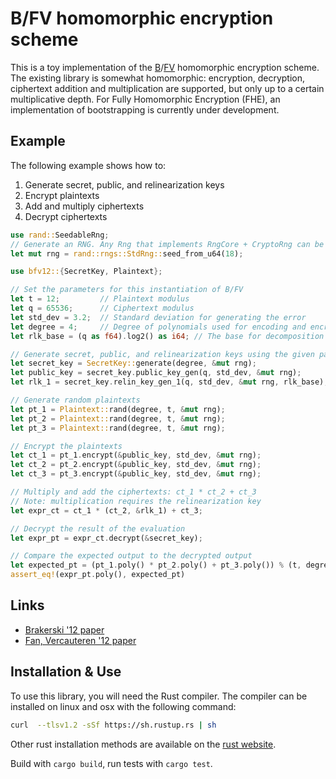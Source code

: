# B/FV homomorphic encryption scheme

This is a toy implementation of the [B](https://eprint.iacr.org/2012/078.pdf)/[FV](https://eprint.iacr.org/2012/144.pdf) homomorphic encryption scheme. The existing library is somewhat homomorphic: encryption, decryption, ciphertext addition and multiplication are supported, but only up to a certain multiplicative depth. For Fully Homomorphic Encryption (FHE), an implementation of bootstrapping is currently under development.

## Example

The following example shows how to:
1. Generate secret, public, and relinearization keys
2. Encrypt plaintexts
3. Add and multiply ciphertexts
4. Decrypt ciphertexts

```rust
use rand::SeedableRng;
// Generate an RNG. Any Rng that implements RngCore + CryptoRng can be used.
let mut rng = rand::rngs::StdRng::seed_from_u64(18);

use bfv12::{SecretKey, Plaintext};

// Set the parameters for this instantiation of B/FV
let t = 12;         // Plaintext modulus
let q = 65536;      // Ciphertext modulus
let std_dev = 3.2;  // Standard deviation for generating the error
let degree = 4;     // Degree of polynomials used for encoding and encrypting messages
let rlk_base = (q as f64).log2() as i64; // The base for decomposition during relinearization

// Generate secret, public, and relinearization keys using the given parameters
let secret_key = SecretKey::generate(degree, &mut rng);
let public_key = secret_key.public_key_gen(q, std_dev, &mut rng);
let rlk_1 = secret_key.relin_key_gen_1(q, std_dev, &mut rng, rlk_base);

// Generate random plaintexts
let pt_1 = Plaintext::rand(degree, t, &mut rng);
let pt_2 = Plaintext::rand(degree, t, &mut rng);
let pt_3 = Plaintext::rand(degree, t, &mut rng);

// Encrypt the plaintexts
let ct_1 = pt_1.encrypt(&public_key, std_dev, &mut rng);
let ct_2 = pt_2.encrypt(&public_key, std_dev, &mut rng);
let ct_3 = pt_3.encrypt(&public_key, std_dev, &mut rng);

// Multiply and add the ciphertexts: ct_1 * ct_2 + ct_3
// Note: multiplication requires the relinearization key
let expr_ct = ct_1 * (ct_2, &rlk_1) + ct_3;

// Decrypt the result of the evaluation
let expr_pt = expr_ct.decrypt(&secret_key);

// Compare the expected output to the decrypted output
let expected_pt = (pt_1.poly() * pt_2.poly() + pt_3.poly()) % (t, degree);
assert_eq!(expr_pt.poly(), expected_pt)
```

## Links

- [Brakerski '12 paper](https://eprint.iacr.org/2012/078.pdf)
- [Fan, Vercauteren '12 paper](https://eprint.iacr.org/2012/144.pdf)

## Installation & Use

To use this library, you will need the Rust compiler. The compiler can be
installed on linux and osx with the following command:

```bash
curl  --tlsv1.2 -sSf https://sh.rustup.rs | sh
```

Other rust installation methods are available on the
[rust website](https://forge.rust-lang.org/infra/other-installation-methods.html).

Build with `cargo build`, run tests with `cargo test`.


